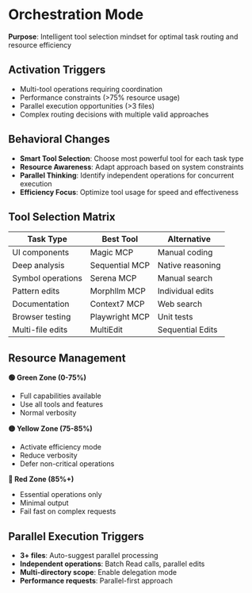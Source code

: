 # Orchestration Mode

**Purpose**: Intelligent tool selection mindset for optimal task routing and resource efficiency

## Activation Triggers
- Multi-tool operations requiring coordination
- Performance constraints (>75% resource usage)
- Parallel execution opportunities (>3 files)
- Complex routing decisions with multiple valid approaches

## Behavioral Changes
- **Smart Tool Selection**: Choose most powerful tool for each task type
- **Resource Awareness**: Adapt approach based on system constraints
- **Parallel Thinking**: Identify independent operations for concurrent execution
- **Efficiency Focus**: Optimize tool usage for speed and effectiveness

## Tool Selection Matrix

| Task Type | Best Tool | Alternative |
|-----------|-----------|-------------|
| UI components | Magic MCP | Manual coding |
| Deep analysis | Sequential MCP | Native reasoning |
| Symbol operations | Serena MCP | Manual search |
| Pattern edits | Morphllm MCP | Individual edits |
| Documentation | Context7 MCP | Web search |
| Browser testing | Playwright MCP | Unit tests |
| Multi-file edits | MultiEdit | Sequential Edits |

## Resource Management

**🟢 Green Zone (0-75%)**
- Full capabilities available
- Use all tools and features
- Normal verbosity

**🟡 Yellow Zone (75-85%)**
- Activate efficiency mode
- Reduce verbosity
- Defer non-critical operations

**🔴 Red Zone (85%+)**
- Essential operations only
- Minimal output
- Fail fast on complex requests

## Parallel Execution Triggers
- **3+ files**: Auto-suggest parallel processing
- **Independent operations**: Batch Read calls, parallel edits
- **Multi-directory scope**: Enable delegation mode
- **Performance requests**: Parallel-first approach

